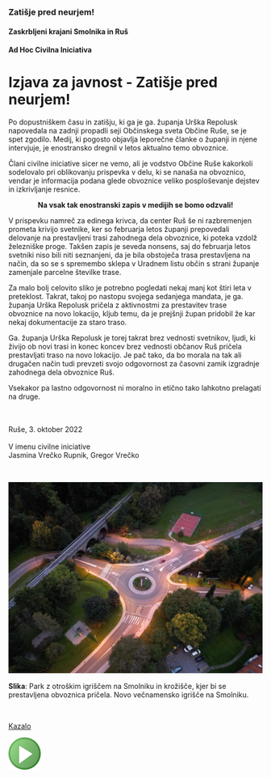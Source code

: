 ### Zatišje pred neurjem!

#### Zaskrbljeni krajani Smolnika in Ruš
#### Ad Hoc Civilna Iniciativa

# Izjava za javnost - Zatišje pred neurjem!

Po dopustniškem času in zatišju, ki ga je ga. županja 
Urška Repolusk napovedala na zadnji propadli seji Občinskega 
sveta Občine Ruše, se je spet zgodilo. Medij, ki pogosto 
objavlja leporečne članke o županji in njene intervjuje, 
je enostransko dregnil v letos aktualno temo obvoznice.

Člani civilne iniciative sicer ne vemo, ali je vodstvo 
Občine Ruše kakorkoli sodelovalo pri oblikovanju prispevka 
v delu, ki se nanaša na obvoznico, vendar je informacija 
podana glede obvoznice veliko posploševanje dejstev in 
izkrivljanje resnice.

<center>
<b>Na vsak tak enostranski zapis v medijih se bomo odzvali!</b>
</center>

V prispevku namreč za edinega krivca, da center Ruš še 
ni razbremenjen prometa krivijo svetnike, ker so februarja 
letos županji prepovedali delovanje na prestavljeni trasi 
zahodnega dela obvoznice, ki poteka vzdolž železniške proge. 
Takšen zapis je seveda nonsens, saj do februarja letos svetniki 
niso bili niti seznanjeni, da je bila obstoječa trasa prestavljena 
na način, da so se s spremembo sklepa v Uradnem listu občin s 
strani županje zamenjale parcelne številke trase.

Za malo bolj celovito sliko je potrebno pogledati nekaj manj kot 
štiri leta v preteklost. Takrat, takoj po nastopu svojega sedanjega 
mandata, je ga. županja Urška Repolusk pričela z aktivnostmi za 
prestavitev trase obvoznice na novo lokacijo, kljub temu, da je 
prejšnji župan pridobil že kar nekaj dokumentacije za staro traso.


Ga. županja Urška Repolusk je torej takrat brez vednosti svetnikov, 
ljudi, ki živijo ob novi trasi in konec koncev brez vednosti občanov 
Ruš pričela prestavljati traso na novo lokacijo. Je pač tako, da bo 
morala na tak ali drugačen način tudi prevzeti svojo odgovornost za 
časovni zamik izgradnje zahodnega dela obvoznice Ruš.

Vsekakor pa lastno odgovornost ni moralno in etično tako lahkotno 
prelagati na druge.


<br/><br/>
Ruše, 3. oktober 2022 <br/><br/>
V imenu civilne iniciative<br/> 
Jasmina Vrečko Rupnik, Gregor Vrečko

<br/>
	
![Kazalo](./pic/2022-10-03-ParkIgrisceViadukt.jpg)

**Slika**: Park z otroškim igriščem na Smolniku in krožišče, kjer 
           bi se prestavljena obvoznica pričela. Novo večnamensko
           igrišče na Smolniku.

<br/>
	
[Kazalo](index-izjave-za-javnost.md)

![GIT](./pic/status_work_green_64x64.png)                                    